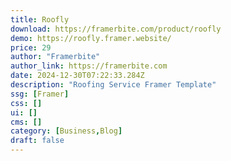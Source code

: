 ```yaml
---
title: Roofly
download: https://framerbite.com/product/roofly
demo: https://roofly.framer.website/
price: 29
author: "Framerbite"
author_link: https://framerbite.com
date: 2024-12-30T07:22:33.284Z
description: "Roofing Service Framer Template"
ssg: [Framer]
css: []
ui: []
cms: []
category: [Business,Blog]
draft: false
---
```

